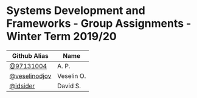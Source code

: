 # Systems Development and Frameworks - Group Assignments - Winter Term 2019/20

| Github Alias                                         | Name         |
| ---------------------------------------------------- | ------------ |
| [@97131004](https://github.com/97131004)           | A. P.        |
| [@veselinodjov](https://github.com/veselinodjov)     | Veselin O.   |
| [@idsider](https://github.com/idsider)               | David S.     |
